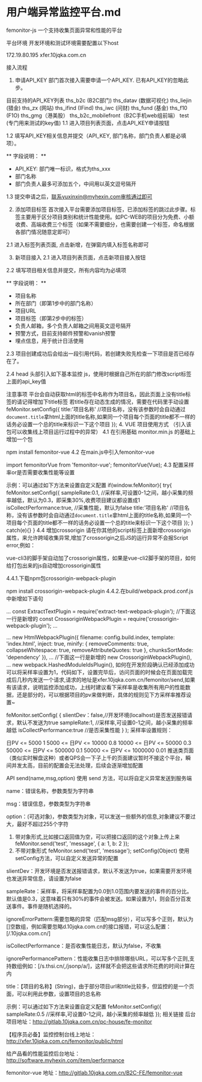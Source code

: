 # 用户端异常监控平台.md

femonitor-js
一个支持收集页面异常和性能的平台

平台环境
开发环境和测试环境需要配置以下host

172.19.80.195 xfer.10jqka.com.cn

接入流程
1. 申请API_KEY
部门首次接入需要申请一个API_KEY. 已有API_KEY的忽略此步。

目前支持的API_KEY列表
ths_b2c (B2C部门)
ths_datav (数据可视化)
ths_liejin (猎金)
ths_zx (网站)
ths_ifind (IFind)
ths_iwc (问财)
ths_fund (基金)
ths_f10 (F1O)
ths_gmg（港美股）
ths_b2c_mobilefront（B2C手机web组前端）
test (专门用来测试的key值)
1.1 进入项目列表页面，点击API_KEY申请按钮



1.2 填写API_KEY相关信息并提交（API_KEY, 部门名称，部门负责人都是必填项）。

** 字段说明： **
- API_KEY: 部门唯一标识，格式为ths_xxx
- 部门名称
- 部门负责人最多可添加五个，中间用以英文逗号隔开



1.3 提交申请之后，联系yuxinxin@myhexin.com审核通过即可

2. 添加项目标签
首次接入平台需要添加项目标签，已添加标签的跳过此步骤。标签主要用于区分项目类别和统计性能使用。如PC-WEB的项目分为免费、小额收费、高端收费三个标签（如果不需要细分，也需要创建一个标签，命名根据各部门情况随意定即可）

2.1 进入标签列表页面, 点击新增，在弹窗内填入标签名称即可



3. 新项目接入
2.1 进入项目列表页面，点击新项目接入按钮



2.2 填写项目相关信息并提交，所有内容均为必填项

** 字段说明： **
- 项目名称
- 所在部门（即第1步中的部门名称）
- 项目URL
- 项目标签（即第2步中的标签）
- 负责人邮箱，多个负责人邮箱之间用英文逗号隔开
- 预警方式，目前支持邮件预警和vanish预警
- 埋点信息，用于统计日活使用



2.3 项目创建成功后会给出一段引用代码，若创建失败先检查一下项目是否已经存在了。

2.4 head 头部引入如下基本监控 js，使用时根据自己所在的部门修改script标签上面的api_key值

<script id="monitor-script" api_key="test" src="//s.thsi.cn/js/common/monitor/1.0/monitor.min.js" crossorigin uuid="第2.3步生成的uuid"></script>
注意事项
平台会自动获取html的<title></title>标签中名称作为项目名，因此页面上没有title标签的请记得增加下title标签
若title存在动态生成的情况，需要在代码里手动设置
feMonitor.setConfig({
title:'项目名称' //项目名称，没有该参数时会自动通过`document.title`拿html上面的title名称,如果同一个项目每个页面的title都不一样的话务必设置一个总的title来标识一下这个项目
});
4. VUE 项目使用方式 （引入该包可以收集线上项目运行过程中的异常）
4.1 在引用基础 monitor.min.js 的基础上增加一个包

npm install femonitor-vue
4.2 在main.js中引入femonitor-vue

import femonitorVue from 'femonitor-vue';
femonitorVue(Vue);
4.3 配置采样率or是否需要收集性能等设置

示例：可以通过如下方法来设置自定义配置
if(window.feMonitor){
  try{
    feMonitor.setConfig({
      sampleRate:0.1, //采样率,可设置0-1之间，越小采集的频率越低，默认为0.3，即采集30%,收费项目建议都设置成1
      isCollectPerformance:true, //采集性能，默认为false
      title:'项目名称' //项目名称，没有该参数时会自动通过`document.title`拿html上面的title名称,如果同一个项目每个页面的title都不一样的话务必设置一个总的title来标识一下这个项目
    });
  } catch(e){}
}
4.4 增加crossorigin
请在你其他的script标签上面新增crossorigin属性，来允许跨域收集异常,增加了crossorigin之后JS的运行异常不会报Script error,例如：

<script src="http://s.thsi.cn/js/ta.min.js" crossorigin></script>
<script src="http://s.thsi.cn/js/jsmodule/acme/1.1/acme.js" crossorigin></script>
<script src="//s.thsi.cn/js/commonjs/echarts/4.0/echarts.common.min.js" crossorigin></script>
vue-cli3的脚手架自动加了crossorigin属性，如果是vue-cli2脚手架的项目，如何给打包出来的js自动增加crossorigin属性

4.4.1.下载npm包crossorigin-webpack-plugin

npm install crossorigin-webpack-plugin
4.4.2.在build/webpack.prod.conf.js中新增如下语句

...
const ExtractTextPlugin = require('extract-text-webpack-plugin');
//下面这一行是新增的
const CrossoriginWebpackPlugin = require('crossorigin-webpack-plugin');
...
 
...
new HtmlWebpackPlugin({
filename: config.build.index,
template: 'index.html',
inject: true,
minify: {
removeComments: true,
collapseWhitespace: true,
removeAttributeQuotes: true
},
chunksSortMode: 'dependency'
}),
...
//下面这一行是新增的
new CrossoriginWebpackPlugin(),
...
new webpack.HashedModuleIdsPlugin(),
如何在开发阶段确认已经添加成功
可以将采样率设置为1，代码如下，设置完毕后，访问页面的时候会在页面加载完成后几秒内发送一个请求,请求的地址是xfer.10jqka.com.cn/femonitor/send,如果有该请求，说明监控添加成功，上线时建议看下采样率是收集所有用户的性能数据，还是部分的，可以根据项目的pv来做判断，具体的规则见下方采样率推荐设置~

feMonitor.setConfig(
{
slientDev：false,//开发环境(localhost)是否发送报错请求，默认不发送为true
sampleRate:1, //采样率,可设置0-1之间，越小采集的频率越低
isCollectPerformance:true //是否采集性能
}
);
采样率设置规则：

日PV <= 5000	1
5000 <= 日PV <= 10000	0.8
10000 <= 日PV <= 50000	0.3
50000 <= 日PV <= 500000	0.1
50000 <= 日PV <= 1000000	0.01
推送类页面（类似实时解盘这种）或者QPS会一下子上千的页面建议暂时不接这个平台，瞬间并发太高，目前的配置会无法处理，后续会逐渐增加配置

API
send(name,msg,option)
使用 send 方法，可以将自定义异常发送到服务端

name：错误名称，参数类型为字符串

msg：错误信息，参数类型为字符串

option：(可选对象)，参数类型为对象，可以发送一些额外的信息,对象建议不要过大，最好不超过255个字符

1. 带对象形式,比如接口返回值为空，可以把接口返回的这个对象上传上来
feMonitor.send('test', 'message', { a: 1, b: 2 });
2. 不带对象形式
feMonitor.send('test', 'message');
setConfig(Object)
使用setConfig方法，可以自定义发送异常的配置

slientDev：开发环境是否发送报错请求，默认不发送为true，如果需要开发环境也发送异常信息，请设置为false

sampleRate：采样率，将采样率配置为0.0到1.0范围内要发送的事件的百分比。默认值是0.3，这意味着只有30%的事件会被发送。如果设置为1，则会百分百发送事件。事件是随机选择的。

ignoreErrorPattern:需要忽略的异常（匹配msg部分），可以写多个正则，默认为[]空数组，例如需要忽略d.10jqka.com.cn的接口报错，可以这么配置：[/\.10jqka\.com\.cn/]

isCollectPerformance：是否收集性能日志，默认为false，不收集

ignorePerformancePattern：性能收集日志中排除哪些URL，可以写多个正则,支持数组例如：[/s.thsi.cn/,/jsonp/a/]，这样就不会把这些请求所花费的时间计算在内

title：【项目的名称】(String)，由于部分项目url和title比较多，但监控的是一个页面，可以利用此参数，设置项目的总名称

示例：可以通过如下方法来设置自定义配置
feMonitor.setConfig({
sampleRate:0.5 //采样率,可设置0-1之间，越小采集的频率越低
});
相关链接
后台项目地址：http://gitlab.10jqka.com.cn/pc-house/fe-monitor

【程序员必备】监控控制台线上地址：http://xfer.10jqka.com.cn/femonitor/public/html

给产品看的性能监控后台地址：http://software.myhexin.com/item/performance

femonitor-vue 地址：http://gitlab.10jqka.com.cn/B2C-FE/femonitor-vue